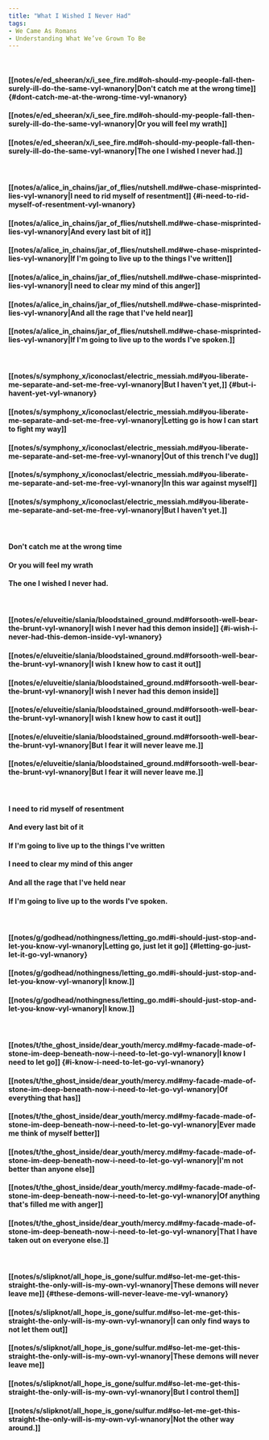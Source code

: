 ```yaml
---
title: "What I Wished I Never Had"
tags:
- We Came As Romans
- Understanding What We’ve Grown To Be
---
```

&nbsp;
#### [[notes/e/ed_sheeran/x/i_see_fire.md#oh-should-my-people-fall-then-surely-ill-do-the-same-vyl-wnanory|Don't catch me at the wrong time]] {#dont-catch-me-at-the-wrong-time-vyl-wnanory}
#### [[notes/e/ed_sheeran/x/i_see_fire.md#oh-should-my-people-fall-then-surely-ill-do-the-same-vyl-wnanory|Or you will feel my wrath]]
#### [[notes/e/ed_sheeran/x/i_see_fire.md#oh-should-my-people-fall-then-surely-ill-do-the-same-vyl-wnanory|The one I wished I never had.]]
&nbsp;
#### [[notes/a/alice_in_chains/jar_of_flies/nutshell.md#we-chase-misprinted-lies-vyl-wnanory|I need to rid myself of resentment]] {#i-need-to-rid-myself-of-resentment-vyl-wnanory}
#### [[notes/a/alice_in_chains/jar_of_flies/nutshell.md#we-chase-misprinted-lies-vyl-wnanory|And every last bit of it]]
#### [[notes/a/alice_in_chains/jar_of_flies/nutshell.md#we-chase-misprinted-lies-vyl-wnanory|If I'm going to live up to the things I've written]]
#### [[notes/a/alice_in_chains/jar_of_flies/nutshell.md#we-chase-misprinted-lies-vyl-wnanory|I need to clear my mind of this anger]]
#### [[notes/a/alice_in_chains/jar_of_flies/nutshell.md#we-chase-misprinted-lies-vyl-wnanory|And all the rage that I've held near]]
#### [[notes/a/alice_in_chains/jar_of_flies/nutshell.md#we-chase-misprinted-lies-vyl-wnanory|If I'm going to live up to the words I've spoken.]]
&nbsp;
#### [[notes/s/symphony_x/iconoclast/electric_messiah.md#you-liberate-me-separate-and-set-me-free-vyl-wnanory|But I haven't yet,]] {#but-i-havent-yet-vyl-wnanory}
#### [[notes/s/symphony_x/iconoclast/electric_messiah.md#you-liberate-me-separate-and-set-me-free-vyl-wnanory|Letting go is how I can start to fight my way]]
#### [[notes/s/symphony_x/iconoclast/electric_messiah.md#you-liberate-me-separate-and-set-me-free-vyl-wnanory|Out of this trench I've dug]]
#### [[notes/s/symphony_x/iconoclast/electric_messiah.md#you-liberate-me-separate-and-set-me-free-vyl-wnanory|In this war against myself]]
#### [[notes/s/symphony_x/iconoclast/electric_messiah.md#you-liberate-me-separate-and-set-me-free-vyl-wnanory|But I haven't yet.]]
&nbsp;
#### Don't catch me at the wrong time
#### Or you will feel my wrath
#### The one I wished I never had.
&nbsp;
#### [[notes/e/eluveitie/slania/bloodstained_ground.md#forsooth-well-bear-the-brunt-vyl-wnanory|I wish I never had this demon inside]] {#i-wish-i-never-had-this-demon-inside-vyl-wnanory}
#### [[notes/e/eluveitie/slania/bloodstained_ground.md#forsooth-well-bear-the-brunt-vyl-wnanory|I wish I knew how to cast it out]]
#### [[notes/e/eluveitie/slania/bloodstained_ground.md#forsooth-well-bear-the-brunt-vyl-wnanory|I wish I never had this demon inside]]
#### [[notes/e/eluveitie/slania/bloodstained_ground.md#forsooth-well-bear-the-brunt-vyl-wnanory|I wish I knew how to cast it out]]
#### [[notes/e/eluveitie/slania/bloodstained_ground.md#forsooth-well-bear-the-brunt-vyl-wnanory|But I fear it will never leave me.]]
#### [[notes/e/eluveitie/slania/bloodstained_ground.md#forsooth-well-bear-the-brunt-vyl-wnanory|But I fear it will never leave me.]]
&nbsp;
#### I need to rid myself of resentment
#### And every last bit of it
#### If I'm going to live up to the things I've written
#### I need to clear my mind of this anger
#### And all the rage that I've held near
#### If I'm going to live up to the words I've spoken.
&nbsp;
#### [[notes/g/godhead/nothingness/letting_go.md#i-should-just-stop-and-let-you-know-vyl-wnanory|Letting go, just let it go]] {#letting-go-just-let-it-go-vyl-wnanory}
#### [[notes/g/godhead/nothingness/letting_go.md#i-should-just-stop-and-let-you-know-vyl-wnanory|I know.]]
#### [[notes/g/godhead/nothingness/letting_go.md#i-should-just-stop-and-let-you-know-vyl-wnanory|I know.]]
&nbsp;
#### [[notes/t/the_ghost_inside/dear_youth/mercy.md#my-facade-made-of-stone-im-deep-beneath-now-i-need-to-let-go-vyl-wnanory|I know I need to let go]] {#i-know-i-need-to-let-go-vyl-wnanory}
#### [[notes/t/the_ghost_inside/dear_youth/mercy.md#my-facade-made-of-stone-im-deep-beneath-now-i-need-to-let-go-vyl-wnanory|Of everything that has]]
#### [[notes/t/the_ghost_inside/dear_youth/mercy.md#my-facade-made-of-stone-im-deep-beneath-now-i-need-to-let-go-vyl-wnanory|Ever made me think of myself better]]
#### [[notes/t/the_ghost_inside/dear_youth/mercy.md#my-facade-made-of-stone-im-deep-beneath-now-i-need-to-let-go-vyl-wnanory|I'm not better than anyone else]]
#### [[notes/t/the_ghost_inside/dear_youth/mercy.md#my-facade-made-of-stone-im-deep-beneath-now-i-need-to-let-go-vyl-wnanory|Of anything that's filled me with anger]]
#### [[notes/t/the_ghost_inside/dear_youth/mercy.md#my-facade-made-of-stone-im-deep-beneath-now-i-need-to-let-go-vyl-wnanory|That I have taken out on everyone else.]]
&nbsp;
#### [[notes/s/slipknot/all_hope_is_gone/sulfur.md#so-let-me-get-this-straight-the-only-will-is-my-own-vyl-wnanory|These demons will never leave me]] {#these-demons-will-never-leave-me-vyl-wnanory}
#### [[notes/s/slipknot/all_hope_is_gone/sulfur.md#so-let-me-get-this-straight-the-only-will-is-my-own-vyl-wnanory|I can only find ways to not let them out]]
#### [[notes/s/slipknot/all_hope_is_gone/sulfur.md#so-let-me-get-this-straight-the-only-will-is-my-own-vyl-wnanory|These demons will never leave me]]
#### [[notes/s/slipknot/all_hope_is_gone/sulfur.md#so-let-me-get-this-straight-the-only-will-is-my-own-vyl-wnanory|But I control them]]
#### [[notes/s/slipknot/all_hope_is_gone/sulfur.md#so-let-me-get-this-straight-the-only-will-is-my-own-vyl-wnanory|Not the other way around.]]
